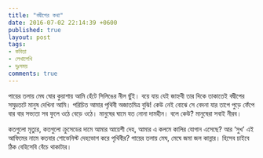 ```yaml
---
title: "বদ্বীপের কথা"
date: 2016-07-02 22:14:39 +0600
published: true
layout: post
tags:
- কবিতা
- লেখালেখি
- দুঃসময়
comments: true
---
```

 পায়ের তলায় মেঘ ঘোর কুয়াশায় আমি হেঁটে
সিলিঙের নীল ছুঁই। বয়ে যায় যেই জাহ্নবী
তার দিকে তাকাতেই বদ্বীপের সমুদ্রতটে
মানুষ দেখিনা আমি। পরিচিত আমার পৃথিবী
অজাতমিত্র বুঝি! কেউ নেই বোঝে সে বেদনা
যার তাপে পুড়ে ফেঁপে বার বার সভ্যতা সব
ফুলে ওঠে বেড়ে ওঠে। মানুষের ঘামে যত নোনা
দামহীন। বলে কেউ? মানুষেরা সবাই নীরব।

কতগুলো মৃত্যুর, কতগুলো ক্রুসেডের দামে
আমার আয়েশী দেহ, আমার এ কলমে কালির
যোগান এসেছে? আর ‘সুখ’ এই আফিমের নামে
কতবার শোভেনিস্ট দেহভোগ করে পৃথিবীর?
পায়ের তলায় মেঘ, মেঘে জমা জল কান্নার।
হিসেব চাইবে ঠিক বেহিসেবি বেঁচে থাকাটার।